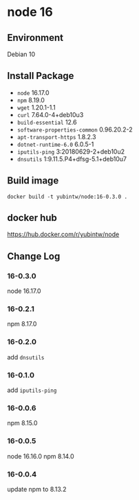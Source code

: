 # node 16

## Environment

Debian 10

## Install Package

- `node` 16.17.0
- `npm` 8.19.0
- `wget` 1.20.1-1.1
- `curl` 7.64.0-4+deb10u3
- `build-essential` 12.6
- `software-properties-common` 0.96.20.2-2
- `apt-transport-https` 1.8.2.3
- `dotnet-runtime-6.0` 6.0.5-1
- `iputils-ping` 3:20180629-2+deb10u2
- `dnsutils` 1:9.11.5.P4+dfsg-5.1+deb10u7

## Build image

```
docker build -t yubintw/node:16-0.3.0 .
```

## docker hub

https://hub.docker.com/r/yubintw/node

## Change Log

### 16-0.3.0

node 16.17.0

### 16-0.2.1

npm 8.17.0

### 16-0.2.0

add `dnsutils`

### 16-0.1.0

add `iputils-ping`

### 16-0.0.6

npm 8.15.0

### 16-0.0.5

node 16.16.0
npm 8.14.0

### 16-0.0.4

update npm to 8.13.2

